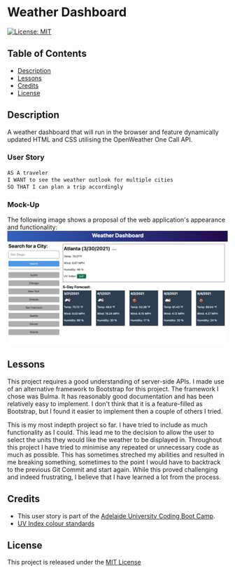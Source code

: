 # Weather Dashboard

[![License: MIT](https://img.shields.io/badge/License-MIT-yellow.svg)](https://opensource.org/licenses/MIT)

## Table of Contents
- [Description](#description)
- [Lessons](#lessons)
- [Credits](#credits)
- [License](#license)

## Description
A weather dashboard that will run in the browser and feature dynamically updated HTML and CSS utilising the OpenWeather One Call API.

### User Story
```
AS A traveler
I WANT to see the weather outlook for multiple cities
SO THAT I can plan a trip accordingly
```
### Mock-Up
The following image shows a proposal of the web application's appearance and functionality:
![The weather app includes a search option, a list of cities, and a five-day forecast and current weather conditions for Atlanta.](assets/img/06-server-side-apis-homework-demo.png)

## Lessons
This project requires a good understanding of server-side APIs. 
I made use of an alternative framework to Bootstrap for this project. The framework I chose was Bulma. It has reasonably good documentation and has been relatively easy to implement. I don't think that it is a feature-filled as Bootstrap, but I found it easier to implement then a couple of others I tried.

This is my most indepth project so far. I have tried to include as much functionality as I could. This lead me to the decision to allow the user to select the units they would like the weather to be displayed in. Throughout this project I have tried to minimise any repeated or unnecessary code as much as possible. This has sometimes streched my abilities and resulted in me breaking something, sometimes to the point I would have to backtrack to the previous Git Commit and start again. While this proved challenging and indeed frustrating, I believe that I have learned a lot from the process.

## Credits
- This user story is part of the [Adelaide University Coding Boot Camp](https://bootcamps.adelaide.edu.au).
- [UV Index colour standards](https://www.who.int/uv/publications/en/UVIclip.pdf)

## License
This project is released under the [MIT License](LICENSE)